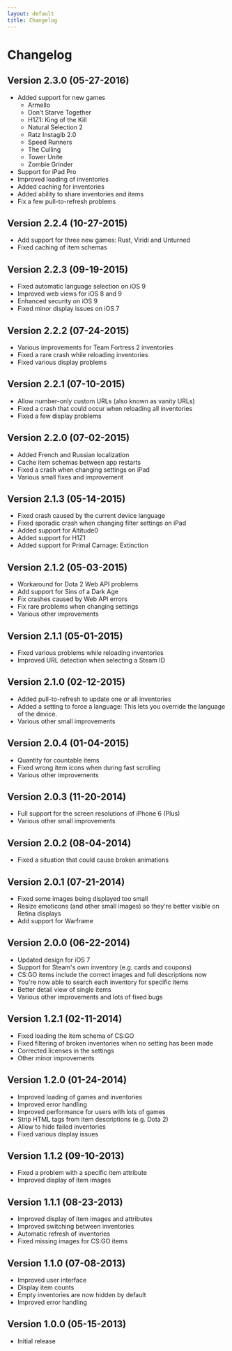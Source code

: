 ```yaml
---
layout: default
title: Changelog
---
```

Changelog
=========

## Version 2.3.0 (05-27-2016)

 * Added support for new games
   * Armello
   * Don’t Starve Together
   * H1Z1: King of the Kill
   * Natural Selection 2
   * Ratz Instagib 2.0
   * Speed Runners
   * The Culling
   * Tower Unite
   * Zombie Grinder
 * Support for iPad Pro
 * Improved loading of inventories
 * Added caching for inventories
 * Added ability to share inventories and items
 * Fix a few pull-to-refresh problems

## Version 2.2.4 (10-27-2015)

 * Add support for three new games: Rust, Viridi and Unturned
 * Fixed caching of item schemas

## Version 2.2.3 (09-19-2015)

 * Fixed automatic language selection on iOS 9
 * Improved web views for iOS 8 and 9
 * Enhanced security on iOS 9
 * Fixed minor display issues on iOS 7

## Version 2.2.2 (07-24-2015)

 * Various improvements for Team Fortress 2 inventories
 * Fixed a rare crash while reloading inventories
 * Fixed various display problems

## Version 2.2.1 (07-10-2015)

 * Allow number-only custom URLs (also known as vanity URLs)
 * Fixed a crash that could occur when reloading all inventories
 * Fixed a few display problems

## Version 2.2.0 (07-02-2015)

 * Added French and Russian localization
 * Cache item schemas between app restarts
 * Fixed a crash when changing settings on iPad
 * Various small fixes and improvement

## Version 2.1.3 (05-14-2015)

 * Fixed crash caused by the current device language
 * Fixed sporadic crash when changing filter settings on iPad
 * Added support for Altitude0
 * Added support for H1Z1
 * Added support for Primal Carnage: Extinction

## Version 2.1.2 (05-03-2015)

 * Workaround for Dota 2 Web API problems
 * Add support for Sins of a Dark Age
 * Fix crashes caused by Web API errors
 * Fix rare problems when changing settings
 * Various other improvements

## Version 2.1.1 (05-01-2015)

 * Fixed various problems while reloading inventories
 * Improved URL detection when selecting a Steam ID

## Version 2.1.0 (02-12-2015)

 * Added pull-to-refresh to update one or all inventories
 * Added a setting to force a language: This lets you override the language of the device.
 * Various other small improvements

## Version 2.0.4 (01-04-2015)

 * Quantity for countable items
 * Fixed wrong item icons when during fast scrolling
 * Various other improvements

## Version 2.0.3 (11-20-2014)

 * Full support for the screen resolutions of iPhone 6 (Plus)
 * Various other small improvements

## Version 2.0.2 (08-04-2014)

  * Fixed a situation that could cause broken animations

## Version 2.0.1 (07-21-2014)

  * Fixed some images being displayed too small
  * Resize emoticons (and other small images) so they're better visible on
    Retina displays
  * Add support for Warframe

## Version 2.0.0 (06-22-2014)

 * Updated design for iOS 7
 * Support for Steam's own inventory (e.g. cards and coupons)
 * CS:GO items include the correct images and full descriptions now
 * You're now able to search each inventory for specific items
 * Better detail view of single items
 * Various other improvements and lots of fixed bugs

## Version 1.2.1 (02-11-2014)

 * Fixed loading the item schema of CS:GO
 * Fixed filtering of broken inventories when no setting has been made
 * Corrected licenses in the settings
 * Other minor improvements

## Version 1.2.0 (01-24-2014)

 * Improved loading of games and inventories
 * Improved error handling
 * Improved performance for users with lots of games
 * Strip HTML tags from item descriptions (e.g. Dota 2)
 * Allow to hide failed inventories
 * Fixed various display issues

## Version 1.1.2 (09-10-2013)

 * Fixed a problem with a specific item attribute
 * Improved display of item images

## Version 1.1.1 (08-23-2013)

 * Improved display of item images and attributes
 * Improved switching between inventories
 * Automatic refresh of inventories
 * Fixed missing images for CS:GO items

## Version 1.1.0 (07-08-2013)

 * Improved user interface
 * Display item counts
 * Empty inventories are now hidden by default
 * Improved error handling

## Version 1.0.0 (05-15-2013)

 * Initial release
